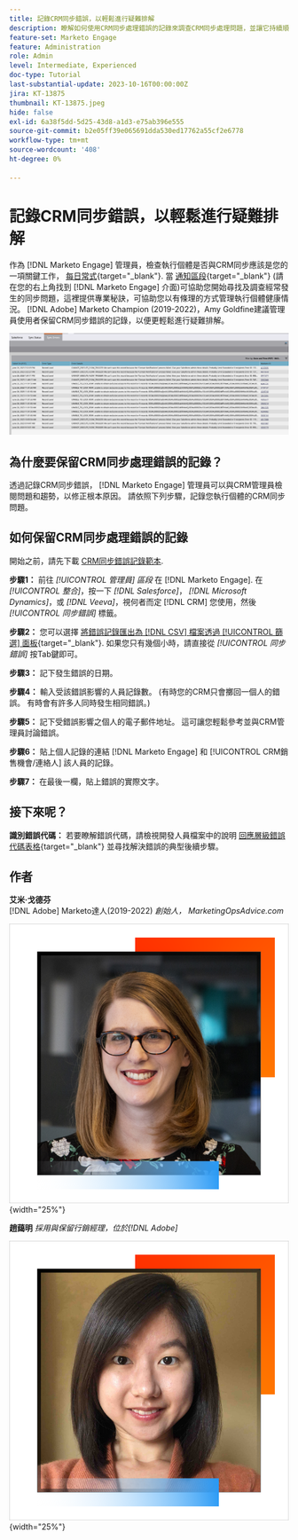 ```yaml
---
title: 記錄CRM同步錯誤，以輕鬆進行疑難排解
description: 瞭解如何使用CRM同步處理錯誤的記錄來調查CRM同步處理問題，並讓它持續順暢地執行。
feature-set: Marketo Engage
feature: Administration
role: Admin
level: Intermediate, Experienced
doc-type: Tutorial
last-substantial-update: 2023-10-16T00:00:00Z
jira: KT-13875
thumbnail: KT-13875.jpeg
hide: false
exl-id: 6a38f5dd-5d25-43d8-a1d3-e75ab396e555
source-git-commit: b2e05ff39e065691dda530ed17762a55cf2e6778
workflow-type: tm+mt
source-wordcount: '408'
ht-degree: 0%

---
```


# 記錄CRM同步錯誤，以輕鬆進行疑難排解

作為 [!DNL Marketo Engage] 管理員，檢查執行個體是否與CRM同步應該是您的一項關鍵工作， [每日常式](https://nation.marketo.com/t5/champion-program-blogs/my-marketo-morning-routine-tips-for-driving-marketing-operation/ba-p/247508){target="_blank"}. 當 [通知區段](https://experienceleague.adobe.com/docs/marketo/using/product-docs/core-marketo-concepts/miscellaneous/notification-types.html){target="_blank"} (請在您的右上角找到 [!DNL Marketo Engage] 介面)可協助您開始尋找及調查經常發生的同步問題，這裡提供專業秘訣，可協助您以有條理的方式管理執行個體健康情況。 [!DNL Adobe] Marketo Champion (2019-2022)，Amy Goldfine建議管理員使用者保留CRM同步錯誤的記錄，以便更輕鬆進行疑難排解。

![[同步錯誤]索引標籤的熒幕擷圖](/help/marketo-tutorial-inherited-instance/_assets/Marketo_Engage_Admin_Salesforce_Sync_Errors_Tab.png)

## 為什麼要保留CRM同步處理錯誤的記錄？

透過記錄CRM同步錯誤， [!DNL Marketo Engage] 管理員可以與CRM管理員檢閱問題和趨勢，以修正根本原因。 請依照下列步驟，記錄您執行個體的CRM同步問題。

## 如何保留CRM同步處理錯誤的記錄

開始之前，請先下載 [CRM同步錯誤記錄範本](/help/marketo-tutorial-inherited-instance/_assets/downloads/Adobe-Marketo-Engage_CRM-Sync-Error-Log-Template.xlsx).

**步驟1：** 前往 *[!UICONTROL 管理員] 區段* 在 [!DNL Marketo Engage]. 在 *[!UICONTROL 整合]*，按一下 *[!DNL Salesforce]*， *[!DNL Microsoft Dynamics]*，或 *[!DNL Veeva]*，視何者而定 [!DNL CRM] 您使用，然後 *[!UICONTROL 同步錯誤]* 標籤。

**步驟2：** 您可以選擇 [將錯誤記錄匯出為 [!DNL CSV] 檔案透過 [!UICONTROL 篩選] 面板](https://experienceleague.adobe.com/docs/marketo/using/product-docs/crm-sync/salesforce-sync/salesforce-sync-errors.html#filter-sync-errors){target="_blank"}. 如果您只有幾個小時，請直接從 *[!UICONTROL 同步錯誤]* 按Tab鍵即可。

**步驟3：** 記下發生錯誤的日期。

**步驟4：** 輸入受該錯誤影響的人員記錄數。 (有時您的CRM只會擲回一個人的錯誤。 有時會有許多人同時發生相同錯誤。)

**步驟5：** 記下受錯誤影響之個人的電子郵件地址。 這可讓您輕鬆參考並與CRM管理員討論錯誤。

**步驟6：** 貼上個人記錄的連結 [!DNL Marketo Engage] 和 [!UICONTROL CRM銷售機會/連絡人] 該人員的記錄。

**步驟7：** 在最後一欄，貼上錯誤的實際文字。

## 接下來呢？

**識別錯誤代碼：** 若要瞭解錯誤代碼，請檢視開發人員檔案中的說明 [回應層級錯誤代碼表格](https://developers.marketo.com/rest-api/error-codes/#response_level_error_codes){target="_blank"} 並尋找解決錯誤的典型後續步驟。

## 作者

**艾米·戈德芬**\
[!DNL Adobe] Marketo達人(2019-2022)
*創始人， MarketingOpsAdvice.com*

![艾米·戈德芬](/help/marketo-tutorial-inherited-instance/_assets/authors/Customer_Author_Amy_Goldfine.png){width="25%"}

**趙藹明**
*採用與保留行銷經理，位於[!DNL Adobe]*

![趙藹明](/help/marketo-tutorial-inherited-instance/_assets/authors/Adobe_Author_Amy_Chiu.png){width="25%"}
